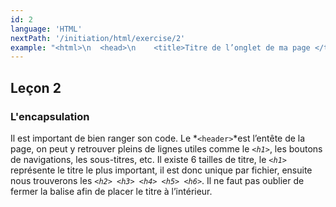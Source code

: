 ```yaml
---
id: 2
language: 'HTML'
nextPath: '/initiation/html/exercise/2'
example: "<html>\n  <head>\n    <title>Titre de l’onglet de ma page </title>\n   </head>\n   <body>\n      <header>\n         <h1>Titre h1</h1>\n         <h2>Titre h2</h2>\n         <h3>Titre h3</h3>\n         <h4>Titre h4</h4>\n         <h5>Titre h5</h5>\n         <h6>Titre h6</h6>\n      </header>\n  </body>\n</html>"
---
```


## Leçon 2

### L'encapsulation

Il est important de bien ranger son code. Le *`<header>`*est l’entête de la page, on peut y retrouver pleins de lignes utiles comme le _`<h1>`_, les boutons de navigations, les sous-titres, etc. Il existe 6 tailles de titre, le _`<h1>`_ représente le titre le plus important, il est donc unique par fichier, ensuite nous trouverons les _`<h2> <h3> <h4> <h5> <h6>`_. Il ne faut pas oublier de fermer la balise afin de placer le titre à l’intérieur.
